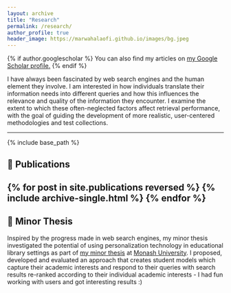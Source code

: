 ```yaml
---
layout: archive
title: "Research"
permalink: /research/
author_profile: true
header_image: https://marwahalaofi.github.io/images/bg.jpeg
---
```


{% if author.googlescholar %}
  You can also find my articles on <u><a href="{{author.googlescholar}}">my Google Scholar profile</a>.</u>
{% endif %}


I have always been fascinated by web search engines and the human element they involve. I am interested in how individuals translate their information needs into different queries and how this influences the relevance and quality of the information they encounter. I examine the extent to which these often-neglected factors affect retrieval performance, with the goal of guiding the development of more realistic, user-centered methodologies and test collections.

---

{% include base_path %}
## 📑 Publications
{% for post in site.publications reversed %}
  {% include archive-single.html %}
{% endfor %}
---
## 📜 Minor Thesis
Inspired by the progress made in web search engines, my minor thesis investigated the potential of using personalization technology in educational library settings as part of [my minor thesis](https://www.dropbox.com/s/gci7ke6ar8rwzc3/MarwahAlaofi-MinorThesis.pdf?dl=0) at [Monash University](https://www.monash.edu). I proposed, developed and evaluated an approach that creates student models which capture their academic interests and respond to their queries with search results re-ranked according to their individual academic interests - I had fun working with users and got interesting results :)
